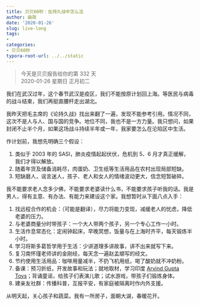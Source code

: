 ```yaml
---
title: 贝贝60秒：在持久战中怎么活
author: 曲政
date: '2020-01-26'
slug: live-long
tags:
- 
categories:
- 贝贝60秒
typora-root-url: ../../static
---
```

> 今天是贝贝报告给你的第 332 天   
> 2020-01-26 星期日 正月初二

我们在武汉过年，这个春节武汉是疫区，我们不能按原计划回上海。等医民与病毒的战斗结束，我们再挺直腰杆走出湖北。

我昨天把毛主席的《论持久战》找出来翻了一遍，发现不能参考引用。情况不同，这次不是人与人、国与国的竞争。地位不同，我也不是一方力量。我只想问，如果封闭不止半个月，如果这场战斗持续半年或一年，我家要怎么在沦陷区中生活。

作计划前，我想先明确三个假设：

1.  类似于 2003 年的 SASI，肺炎疫情起起伏伏，危机到 5、6 月才真正缓解，我们才得以解放。 
2.  随着年货及储备消耗尽，肉蛋奶、卫生纸等生活用品在农村出现局部短缺。
3.  短缺磨人，谣言迷人，孩子、老人和女人的情绪波动更大，信念短暂破碎。

我不能要求老人念多少佛，不能要求老婆读什么书，不能要求孩子听我的话。我是男人，得有主意、有办法、有能力来建设这个家。我想暂时从下面八点入手：

1.  找远程合作的机会：（可能是翻译），尽力将能力变现，减缓老人的忧虑，降低老婆的压力。
2.  与老婆商量分时带孩子：一个大人带两个孩子，另一个专心工作一小时。
3.  生活作息常态化：定闹钟起床，早晚冥想，饭量与在上海时齐平，每天锻炼半小时。
4.  学习将斯多葛哲学用于生活：少讲道理多讲故事，讲不出来就写下来。
5.  复习南怀瑾老师讲的金刚经，每天念一遍赵孟頫写的经文。
6.  节约使用生活用品：咖啡用量减半，不扔飞机用纸，喝了酸奶就不冲奶粉。
7.  备课：预习折纸，开发故事和玩法；就地取材，学习印度 [Arvind Gupta Toys](http://arvindguptatoys.com/)；背诵童谣，给孩子们表演儿歌；试水游戏，带孩子们锻炼身体。
8.  建亲友社群：传播科普，互报平安，有家庭被隔离时作内外支援。

从明天起，关心孩子和蔬菜。我有一所房子，面朝大湖，春暖花开。

